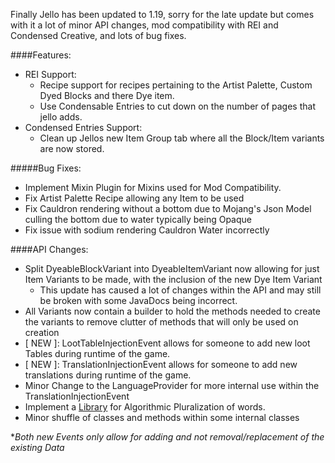 Finally Jello has been updated to 1.19, sorry for the late update but comes with it a lot of
minor API changes, mod compatibility with REI and Condensed Creative, and lots of bug fixes.

####Features:
- REI Support:
  - Recipe support for recipes pertaining to the Artist Palette, Custom Dyed Blocks and there Dye item.
  - Use Condensable Entries to cut down on the number of pages that jello adds.
- Condensed Entries Support:
  - Clean up Jellos new Item Group tab where all the Block/Item variants are now stored.


#####Bug Fixes:
- Implement Mixin Plugin for Mixins used for Mod Compatibility.
- Fix Artist Palette Recipe allowing any Item to be used
- Fix Cauldron rendering without a bottom due to Mojang's Json Model culling the bottom due to water typically being Opaque
- Fix issue with sodium rendering Cauldron Water incorrectly

####API Changes:
- Split DyeableBlockVariant into DyeableItemVariant now allowing for just Item Variants to be made, with 
the inclusion of the new Dye Item Variant
    - This update has caused a lot of changes within the API and may still be broken with some JavaDocs being incorrect.
- All Variants now contain a builder to hold the methods needed to create the variants to remove clutter of
methods that will only be used on creation
- [ NEW ]: LootTableInjectionEvent allows for someone to add new loot Tables during runtime of the game. 
- [ NEW ]: TranslationInjectionEvent allows for someone to add new translations during runtime of the game.
- Minor Change to the LanguageProvider for more internal use within the TranslationInjectionEvent
- Implement a [Library](https://github.com/atteo/evo-inflector) for Algorithmic Pluralization of words.
- Minor shuffle of classes and methods within some internal classes

**Both new Events only allow for adding and not removal/replacement of the existing Data*